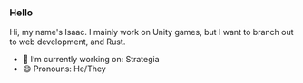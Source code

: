 ### Hello
Hi, my name's Isaac. I mainly work on Unity games, but I want to branch out to web development, and Rust. 

- 🔭 I’m currently working on: Strategia
- 😄 Pronouns: He/They
